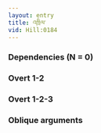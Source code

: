 ```yaml
---
layout: entry
title: འཁྲིལ་
vid: Hill:0184
---
```

### Dependencies (N = 0)


### Overt 1-2


### Overt 1-2-3


### Oblique arguments
